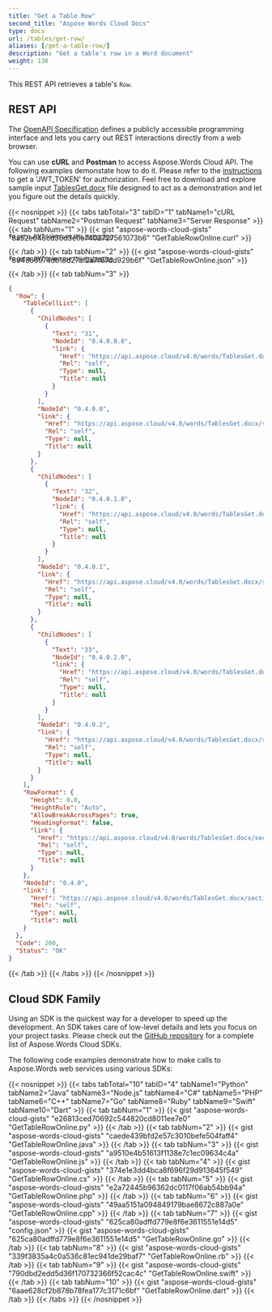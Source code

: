 ```yaml
---
title: "Get a Table Row"
second_title: "Aspose Words Cloud Docs"
type: docs
url: /tables/get-row/
aliases: [/get-a-table-row/]
description: "Get a table's row in a Word document"
weight: 130
---
```


This REST API retrieves a table's `Row`.

## REST API

The [OpenAPI Specification](https://apireference.aspose.cloud/words/#/Tables/GetTableRow) defines a publicly accessible programming interface and lets you carry out REST interactions directly from a web browser.

You can use **cURL** and **Postman** to access Aspose.Words Cloud API. The following examples demonstate how to do it. Please refer to the <a href="/words/getting-started/quickstart/">instructions</a> to get a 'JWT_TOKEN' for authorization. Feel free to download and explore sample input [TablesGet.docx](/words/tables/TablesGet.docx) file designed to act as a demonstration and let you figure out the details quickly.

{{< nosnippet >}}
{{< tabs tabTotal="3" tabID="1" tabName1="cURL Request" tabName2="Postman Request" tabName3="Server Response" >}}
{{< tab tabNum="1" >}}
{{< gist "aspose-words-cloud-gists" "8a52e648cd36d3e0a7402727561073b6" "GetTableRowOnline.curl" >}}

<p style="margin-top:-32px;font-size:80%;font-style:italic">To get a JWT token use this <a href="/words/getting-started/quickstart/">instruction</a></p>

{{< /tab >}}
{{< tab tabNum="2" >}}
{{< gist "aspose-words-cloud-gists" "894866974db18d27af2a7f67dd929b6f" "GetTableRowOnline.json" >}}

<p style="margin-top:-32px;font-size:80%;font-style:italic">To get a JWT token use this <a href="/words/getting-started/quickstart/">instruction</a></p>

{{< /tab >}}
{{< tab tabNum="3" >}}
```json
{
  "Row": {
    "TableCellList": [
      {
        "ChildNodes": [
          {
            "Text": "31",
            "NodeId": "0.4.0.0.0",
            "link": {
              "Href": "https://api.aspose.cloud/v4.0/words/TablesGet.docx/sections/0/tables/1/rows/0/cells/0/paragraphs/0",
              "Rel": "self",
              "Type": null,
              "Title": null
            }
          }
        ],
        "NodeId": "0.4.0.0",
        "link": {
          "Href": "https://api.aspose.cloud/v4.0/words/TablesGet.docx/sections/0/tables/1/rows/0/cells/0",
          "Rel": "self",
          "Type": null,
          "Title": null
        }
      },
      {
        "ChildNodes": [
          {
            "Text": "32",
            "NodeId": "0.4.0.1.0",
            "link": {
              "Href": "https://api.aspose.cloud/v4.0/words/TablesGet.docx/sections/0/tables/1/rows/0/cells/1/paragraphs/0",
              "Rel": "self",
              "Type": null,
              "Title": null
            }
          }
        ],
        "NodeId": "0.4.0.1",
        "link": {
          "Href": "https://api.aspose.cloud/v4.0/words/TablesGet.docx/sections/0/tables/1/rows/0/cells/1",
          "Rel": "self",
          "Type": null,
          "Title": null
        }
      },
      {
        "ChildNodes": [
          {
            "Text": "33",
            "NodeId": "0.4.0.2.0",
            "link": {
              "Href": "https://api.aspose.cloud/v4.0/words/TablesGet.docx/sections/0/tables/1/rows/0/cells/2/paragraphs/0",
              "Rel": "self",
              "Type": null,
              "Title": null
            }
          }
        ],
        "NodeId": "0.4.0.2",
        "link": {
          "Href": "https://api.aspose.cloud/v4.0/words/TablesGet.docx/sections/0/tables/1/rows/0/cells/2",
          "Rel": "self",
          "Type": null,
          "Title": null
        }
      }
    ],
    "RowFormat": {
      "Height": 0.0,
      "HeightRule": "Auto",
      "AllowBreakAcrossPages": true,
      "HeadingFormat": false,
      "link": {
        "Href": "https://api.aspose.cloud/v4.0/words/TablesGet.docx/sections/0/tables/1/rows/0/rowformat",
        "Rel": "self",
        "Type": null,
        "Title": null
      }
    },
    "NodeId": "0.4.0",
    "link": {
      "Href": "https://api.aspose.cloud/v4.0/words/TablesGet.docx/sections/0/tables/1/rows/0",
      "Rel": "self",
      "Type": null,
      "Title": null
    }
  },
  "Code": 200,
  "Status": "OK"
}
```
{{< /tab >}}
{{< /tabs >}}
{{< /nosnippet >}}

## Cloud SDK Family

Using an SDK is the quickest way for a developer to speed up the development. An SDK takes care of low-level details and lets you focus on your project tasks. Please check out the [GitHub repository](https://github.com/aspose-words-cloud) for a complete list of Aspose.Words Cloud SDKs.

The following code examples demonstrate how to make calls to Aspose.Words web services using various SDKs:

{{< nosnippet >}}
{{< tabs tabTotal="10" tabID="4" tabName1="Python" tabName2="Java" tabName3="Node.js" tabName4="C#" tabName5="PHP" tabName6="C++" tabName7="Go" tabName8="Ruby" tabName9="Swift" tabName10="Dart" >}}
{{< tab tabNum="1" >}}
{{< gist "aspose-words-cloud-gists" "e26813ced70692c544820cd8011ee7e0" "GetTableRowOnline.py" >}}
{{< /tab >}}
{{< tab tabNum="2" >}}
{{< gist "aspose-words-cloud-gists" "caede439bfd2e57c3010befe504faff4" "GetTableRowOnline.java" >}}
{{< /tab >}}
{{< tab tabNum="3" >}}
{{< gist "aspose-words-cloud-gists" "a9510e4b51613f1138e7c1ec09634c4a" "GetTableRowOnline.js" >}}
{{< /tab >}}
{{< tab tabNum="4" >}}
{{< gist "aspose-words-cloud-gists" "374e1e3dd4bca8f696f29d913645f549" "GetTableRowOnline.cs" >}}
{{< /tab >}}
{{< tab tabNum="5" >}}
{{< gist "aspose-words-cloud-gists" "e2a72445b96362dc0117f06ab54bb94a" "GetTableRowOnline.php" >}}
{{< /tab >}}
{{< tab tabNum="6" >}}
{{< gist "aspose-words-cloud-gists" "49aa5151a094849179bae8672c887a0e" "GetTableRowOnline.cpp" >}}
{{< /tab >}}
{{< tab tabNum="7" >}}
{{< gist "aspose-words-cloud-gists" "625ca80adffd779e8f6e3611551e14d5" "config.json" >}}
{{< gist "aspose-words-cloud-gists" "625ca80adffd779e8f6e3611551e14d5" "GetTableRowOnline.go" >}}
{{< /tab >}}
{{< tab tabNum="8" >}}
{{< gist "aspose-words-cloud-gists" "339f3835a4c0a536c81ec941de29baf7" "GetTableRowOnline.rb" >}}
{{< /tab >}}
{{< tab tabNum="9" >}}
{{< gist "aspose-words-cloud-gists" "790dbd2edd5d36f170732366f52cac4c" "GetTableRowOnline.swift" >}}
{{< /tab >}}
{{< tab tabNum="10" >}}
{{< gist "aspose-words-cloud-gists" "6aae628cf2b878b78fea177c3171c6bf" "GetTableRowOnline.dart" >}}
{{< /tab >}}
{{< /tabs >}}
{{< /nosnippet >}}
